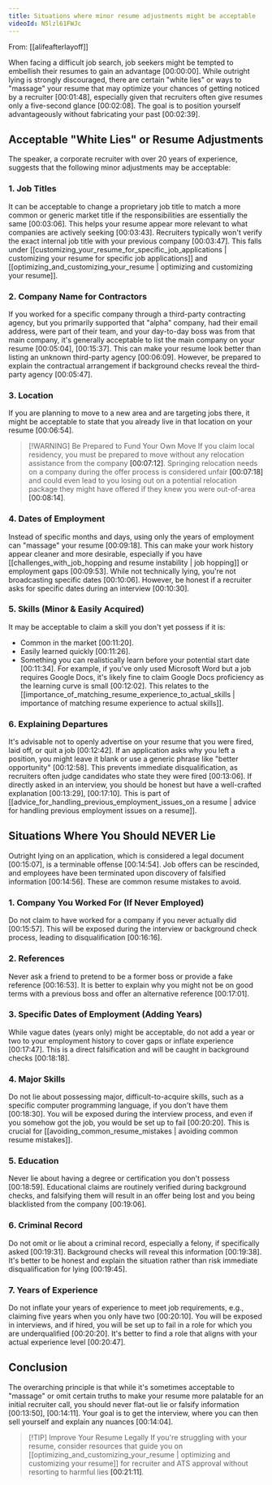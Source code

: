 ```yaml
---
title: Situations where minor resume adjustments might be acceptable
videoId: N5lzl61FWJc
---
```


From: [[alifeafterlayoff]] <br/> 

When facing a difficult job search, job seekers might be tempted to embellish their resumes to gain an advantage <a class="yt-timestamp" data-t="00:00:00">[00:00:00]</a>. While outright lying is strongly discouraged, there are certain "white lies" or ways to "massage" your resume that may optimize your chances of getting noticed by a recruiter <a class="yt-timestamp" data-t="00:01:48">[00:01:48]</a>, especially given that recruiters often give resumes only a five-second glance <a class="yt-timestamp" data-t="00:02:08">[00:02:08]</a>. The goal is to position yourself advantageously without fabricating your past <a class="yt-timestamp" data-t="00:02:39">[00:02:39]</a>.

## Acceptable "White Lies" or Resume Adjustments

The speaker, a corporate recruiter with over 20 years of experience, suggests that the following minor adjustments may be acceptable:

### 1. Job Titles
It can be acceptable to change a proprietary job title to match a more common or generic market title if the responsibilities are essentially the same <a class="yt-timestamp" data-t="00:03:06">[00:03:06]</a>. This helps your resume appear more relevant to what companies are actively seeking <a class="yt-timestamp" data-t="00:03:43">[00:03:43]</a>. Recruiters typically won't verify the exact internal job title with your previous company <a class="yt-timestamp" data-t="00:03:47">[00:03:47]</a>. This falls under [[customizing_your_resume_for_specific_job_applications | customizing your resume for specific job applications]] and [[optimizing_and_customizing_your_resume | optimizing and customizing your resume]].

### 2. Company Name for Contractors
If you worked for a specific company through a third-party contracting agency, but you primarily supported that "alpha" company, had their email address, were part of their team, and your day-to-day boss was from that main company, it's generally acceptable to list the main company on your resume <a class="yt-timestamp" data-t="00:05:04">[00:05:04]</a>, <a class="yt-timestamp" data-t="00:15:37">[00:15:37]</a>. This can make your resume look better than listing an unknown third-party agency <a class="yt-timestamp" data-t="00:06:09">[00:06:09]</a>. However, be prepared to explain the contractual arrangement if background checks reveal the third-party agency <a class="yt-timestamp" data-t="00:05:47">[00:05:47]</a>.

### 3. Location
If you are planning to move to a new area and are targeting jobs there, it might be acceptable to state that you already live in that location on your resume <a class="yt-timestamp" data-t="00:06:54">[00:06:54]</a>.

> [!WARNING] Be Prepared to Fund Your Own Move
> If you claim local residency, you must be prepared to move without any relocation assistance from the company <a class="yt-timestamp" data-t="00:07:12">[00:07:12]</a>. Springing relocation needs on a company during the offer process is considered unfair <a class="yt-timestamp" data-t="00:07:18">[00:07:18]</a> and could even lead to you losing out on a potential relocation package they might have offered if they knew you were out-of-area <a class="yt-timestamp" data-t="00:08:14">[00:08:14]</a>.

### 4. Dates of Employment
Instead of specific months and days, using only the years of employment can "massage" your resume <a class="yt-timestamp" data-t="00:09:18">[00:09:18]</a>. This can make your work history appear cleaner and more desirable, especially if you have [[challenges_with_job_hopping and resume instability | job hopping]] or employment gaps <a class="yt-timestamp" data-t="00:09:53">[00:09:53]</a>. While not technically lying, you're not broadcasting specific dates <a class="yt-timestamp" data-t="00:10:06">[00:10:06]</a>. However, be honest if a recruiter asks for specific dates during an interview <a class="yt-timestamp" data-t="00:10:30">[00:10:30]</a>.

### 5. Skills (Minor & Easily Acquired)
It may be acceptable to claim a skill you don't yet possess if it is:
*   Common in the market <a class="yt-timestamp" data-t="00:11:20">[00:11:20]</a>.
*   Easily learned quickly <a class="yt-timestamp" data-t="00:11:26">[00:11:26]</a>.
*   Something you can realistically learn before your potential start date <a class="yt-timestamp" data-t="00:11:34">[00:11:34]</a>.
For example, if you've only used Microsoft Word but a job requires Google Docs, it's likely fine to claim Google Docs proficiency as the learning curve is small <a class="yt-timestamp" data-t="00:12:02">[00:12:02]</a>. This relates to the [[importance_of_matching_resume_experience_to_actual_skills | importance of matching resume experience to actual skills]].

### 6. Explaining Departures
It's advisable not to openly advertise on your resume that you were fired, laid off, or quit a job <a class="yt-timestamp" data-t="00:12:42">[00:12:42]</a>. If an application asks why you left a position, you might leave it blank or use a generic phrase like "better opportunity" <a class="yt-timestamp" data-t="00:12:58">[00:12:58]</a>. This prevents immediate disqualification, as recruiters often judge candidates who state they were fired <a class="yt-timestamp" data-t="00:13:06">[00:13:06]</a>. If directly asked in an interview, you should be honest but have a well-crafted explanation <a class="yt-timestamp" data-t="00:13:29">[00:13:29]</a>, <a class="yt-timestamp" data-t="00:17:10">[00:17:10]</a>. This is part of [[advice_for_handling_previous_employment_issues_on a resume | advice for handling previous employment issues on a resume]].

## Situations Where You Should NEVER Lie

Outright lying on an application, which is considered a legal document <a class="yt-timestamp" data-t="00:15:07">[00:15:07]</a>, is a terminable offense <a class="yt-timestamp" data-t="00:14:54">[00:14:54]</a>. Job offers can be rescinded, and employees have been terminated upon discovery of falsified information <a class="yt-timestamp" data-t="00:14:56">[00:14:56]</a>. These are common resume mistakes to avoid.

### 1. Company You Worked For (If Never Employed)
Do not claim to have worked for a company if you never actually did <a class="yt-timestamp" data-t="00:15:57">[00:15:57]</a>. This will be exposed during the interview or background check process, leading to disqualification <a class="yt-timestamp" data-t="00:16:16">[00:16:16]</a>.

### 2. References
Never ask a friend to pretend to be a former boss or provide a fake reference <a class="yt-timestamp" data-t="00:16:53">[00:16:53]</a>. It is better to explain why you might not be on good terms with a previous boss and offer an alternative reference <a class="yt-timestamp" data-t="00:17:01">[00:17:01]</a>.

### 3. Specific Dates of Employment (Adding Years)
While vague dates (years only) might be acceptable, do not add a year or two to your employment history to cover gaps or inflate experience <a class="yt-timestamp" data-t="00:17:47">[00:17:47]</a>. This is a direct falsification and will be caught in background checks <a class="yt-timestamp" data-t="00:18:18">[00:18:18]</a>.

### 4. Major Skills
Do not lie about possessing major, difficult-to-acquire skills, such as a specific computer programming language, if you don't have them <a class="yt-timestamp" data-t="00:18:30">[00:18:30]</a>. You will be exposed during the interview process, and even if you somehow got the job, you would be set up to fail <a class="yt-timestamp" data-t="00:20:20">[00:20:20]</a>. This is crucial for [[avoiding_common_resume_mistakes | avoiding common resume mistakes]].

### 5. Education
Never lie about having a degree or certification you don't possess <a class="yt-timestamp" data-t="00:18:59">[00:18:59]</a>. Educational claims are routinely verified during background checks, and falsifying them will result in an offer being lost and you being blacklisted from the company <a class="yt-timestamp" data-t="00:19:06">[00:19:06]</a>.

### 6. Criminal Record
Do not omit or lie about a criminal record, especially a felony, if specifically asked <a class="yt-timestamp" data-t="00:19:31">[00:19:31]</a>. Background checks will reveal this information <a class="yt-timestamp" data-t="00:19:38">[00:19:38]</a>. It's better to be honest and explain the situation rather than risk immediate disqualification for lying <a class="yt-timestamp" data-t="00:19:45">[00:19:45]</a>.

### 7. Years of Experience
Do not inflate your years of experience to meet job requirements, e.g., claiming five years when you only have two <a class="yt-timestamp" data-t="00:20:10">[00:20:10]</a>. You will be exposed in interviews, and if hired, you will be set up to fail in a role for which you are underqualified <a class="yt-timestamp" data-t="00:20:20">[00:20:20]</a>. It's better to find a role that aligns with your actual experience level <a class="yt-timestamp" data-t="00:20:47">[00:20:47]</a>.

## Conclusion
The overarching principle is that while it's sometimes acceptable to "massage" or omit certain truths to make your resume more palatable for an initial recruiter call, you should never flat-out lie or falsify information <a class="yt-timestamp" data-t="00:13:50">[00:13:50]</a>, <a class="yt-timestamp" data-t="00:14:11">[00:14:11]</a>. Your goal is to get the interview, where you can then sell yourself and explain any nuances <a class="yt-timestamp" data-t="00:14:04">[00:14:04]</a>.

> [!TIP] Improve Your Resume Legally
> If you're struggling with your resume, consider resources that guide you on [[optimizing_and_customizing_your_resume | optimizing and customizing your resume]] for recruiter and ATS approval without resorting to harmful lies <a class="yt-timestamp" data-t="00:21:11">[00:21:11]</a>.